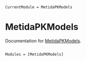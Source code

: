 ```@meta
CurrentModule = MetidaPKModels
```

# MetidaPKModels

Documentation for [MetidaPKModels](https://github.com/PharmCat/MetidaPKModels.jl).

```@index
```

```@autodocs
Modules = [MetidaPKModels]
```
